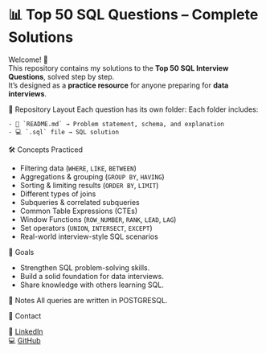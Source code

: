 # 📊 Top 50 SQL Questions – Complete Solutions

Welcome! 👋  
This repository contains my solutions to the **Top 50 SQL Interview Questions**, solved step by step.  
It’s designed as a **practice resource** for anyone preparing for **data interviews**.

📂 Repository Layout
    Each question has its own folder:
    Each folder includes:
    
    - 📄 `README.md` → Problem statement, schema, and explanation  
    - 💻 `.sql` file → SQL solution 

🛠️ Concepts Practiced
  - Filtering data (`WHERE`, `LIKE`, `BETWEEN`)  
  - Aggregations & grouping (`GROUP BY`, `HAVING`)  
  - Sorting & limiting results (`ORDER BY`, `LIMIT`)  
  - Different types of joins  
  - Subqueries & correlated subqueries  
  - Common Table Expressions (CTEs)  
  - Window Functions (`ROW_NUMBER`, `RANK`, `LEAD`, `LAG`)  
  - Set operators (`UNION`, `INTERSECT`, `EXCEPT`)  
  - Real-world interview-style SQL scenarios  

🎯 Goals
  - Strengthen SQL problem-solving skills.  
  - Build a solid foundation for data interviews.  
  - Share knowledge with others learning SQL.

📌 Notes
    All queries are written in POSTGRESQL.
    
📧 Contact 

🔗 [LinkedIn](https://www.linkedin.com/in/ali-alaa/)  
💻 [GitHub](https://github.com/Alialaa122)



